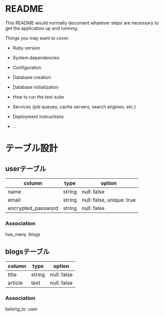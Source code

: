 # README

This README would normally document whatever steps are necessary to get the
application up and running.

Things you may want to cover:

* Ruby version

* System dependencies

* Configuration

* Database creation

* Database initialization

* How to run the test suite

* Services (job queues, cache servers, search engines, etc.)

* Deployment instructions

* ...

# テーブル設計

## userテーブル

| column             | type   | option                    |
| ------------------ | ------ | ------------------------- |
| name               | string | null: false               |
| email              | string | null: false, unique: true |
| encrypted_password | string | null: false               |

### Association
has_many :blogs

## blogsテーブル

| column  | type   | option      |
| ------- | ------ | ----------- |
| title   | string | null: false |
| article | text   | null: false |

### Association
belong_to :user
